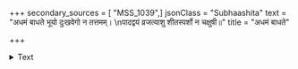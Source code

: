 +++
secondary_sources = [ "MSS_1039",]
jsonClass = "Subhaashita"
text = "अधमं बाधते भूयो दुःखवेगो न तत्तमम्।  \nपादद्वयं व्रजत्याशु शीतस्पर्शो न चक्षुषी॥"
title = "अधमं बाधते"

+++

<details><summary>Text</summary>

अधमं बाधते भूयो दुःखवेगो न तत्तमम्।  
पादद्वयं व्रजत्याशु शीतस्पर्शो न चक्षुषी॥
</details>
